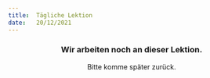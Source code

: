 ```yaml
---
title:  Tägliche Lektion
date:   20/12/2021
---
```


### <center>Wir arbeiten noch an dieser Lektion.</center>
<center>Bitte komme später zurück.</center>